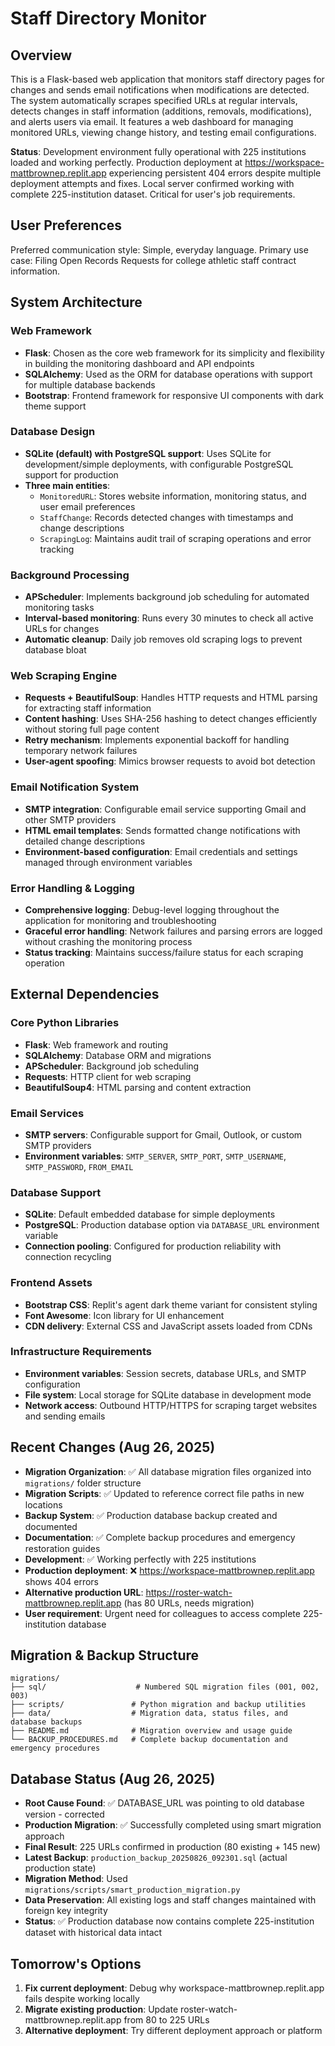 # Staff Directory Monitor

## Overview

This is a Flask-based web application that monitors staff directory pages for changes and sends email notifications when modifications are detected. The system automatically scrapes specified URLs at regular intervals, detects changes in staff information (additions, removals, modifications), and alerts users via email. It features a web dashboard for managing monitored URLs, viewing change history, and testing email configurations.

**Status**: Development environment fully operational with 225 institutions loaded and working perfectly. Production deployment at https://workspace-mattbrownep.replit.app experiencing persistent 404 errors despite multiple deployment attempts and fixes. Local server confirmed working with complete 225-institution dataset. Critical for user's job requirements.

## User Preferences

Preferred communication style: Simple, everyday language.
Primary use case: Filing Open Records Requests for college athletic staff contract information.

## System Architecture

### Web Framework
- **Flask**: Chosen as the core web framework for its simplicity and flexibility in building the monitoring dashboard and API endpoints
- **SQLAlchemy**: Used as the ORM for database operations with support for multiple database backends
- **Bootstrap**: Frontend framework for responsive UI components with dark theme support

### Database Design
- **SQLite (default) with PostgreSQL support**: Uses SQLite for development/simple deployments, with configurable PostgreSQL support for production
- **Three main entities**:
  - `MonitoredURL`: Stores website information, monitoring status, and user email preferences
  - `StaffChange`: Records detected changes with timestamps and change descriptions
  - `ScrapingLog`: Maintains audit trail of scraping operations and error tracking

### Background Processing
- **APScheduler**: Implements background job scheduling for automated monitoring tasks
- **Interval-based monitoring**: Runs every 30 minutes to check all active URLs for changes
- **Automatic cleanup**: Daily job removes old scraping logs to prevent database bloat

### Web Scraping Engine
- **Requests + BeautifulSoup**: Handles HTTP requests and HTML parsing for extracting staff information
- **Content hashing**: Uses SHA-256 hashing to detect changes efficiently without storing full page content
- **Retry mechanism**: Implements exponential backoff for handling temporary network failures
- **User-agent spoofing**: Mimics browser requests to avoid bot detection

### Email Notification System
- **SMTP integration**: Configurable email service supporting Gmail and other SMTP providers
- **HTML email templates**: Sends formatted change notifications with detailed change descriptions
- **Environment-based configuration**: Email credentials and settings managed through environment variables

### Error Handling & Logging
- **Comprehensive logging**: Debug-level logging throughout the application for monitoring and troubleshooting
- **Graceful error handling**: Network failures and parsing errors are logged without crashing the monitoring process
- **Status tracking**: Maintains success/failure status for each scraping operation

## External Dependencies

### Core Python Libraries
- **Flask**: Web framework and routing
- **SQLAlchemy**: Database ORM and migrations
- **APScheduler**: Background job scheduling
- **Requests**: HTTP client for web scraping
- **BeautifulSoup4**: HTML parsing and content extraction

### Email Services
- **SMTP servers**: Configurable support for Gmail, Outlook, or custom SMTP providers
- **Environment variables**: `SMTP_SERVER`, `SMTP_PORT`, `SMTP_USERNAME`, `SMTP_PASSWORD`, `FROM_EMAIL`

### Database Support
- **SQLite**: Default embedded database for simple deployments
- **PostgreSQL**: Production database option via `DATABASE_URL` environment variable
- **Connection pooling**: Configured for production reliability with connection recycling

### Frontend Assets
- **Bootstrap CSS**: Replit's agent dark theme variant for consistent styling
- **Font Awesome**: Icon library for UI enhancement
- **CDN delivery**: External CSS and JavaScript assets loaded from CDNs

### Infrastructure Requirements
- **Environment variables**: Session secrets, database URLs, and SMTP configuration
- **File system**: Local storage for SQLite database in development mode
- **Network access**: Outbound HTTP/HTTPS for scraping target websites and sending emails

## Recent Changes (Aug 26, 2025)
- **Migration Organization**: ✅ All database migration files organized into `migrations/` folder structure
- **Migration Scripts**: ✅ Updated to reference correct file paths in new locations
- **Backup System**: ✅ Production database backup created and documented
- **Documentation**: ✅ Complete backup procedures and emergency restoration guides
- **Development**: ✅ Working perfectly with 225 institutions
- **Production deployment**: ❌ https://workspace-mattbrownep.replit.app shows 404 errors
- **Alternative production URL**: https://roster-watch-mattbrownep.replit.app (has 80 URLs, needs migration)
- **User requirement**: Urgent need for colleagues to access complete 225-institution database

## Migration & Backup Structure
```
migrations/
├── sql/                    # Numbered SQL migration files (001, 002, 003)
├── scripts/               # Python migration and backup utilities
├── data/                  # Migration data, status files, and database backups
├── README.md              # Migration overview and usage guide
└── BACKUP_PROCEDURES.md   # Complete backup documentation and emergency procedures
```

## Database Status (Aug 26, 2025)
- **Root Cause Found**: ✅ DATABASE_URL was pointing to old database version - corrected
- **Production Migration**: ✅ Successfully completed using smart migration approach
- **Final Result**: 225 URLs confirmed in production (80 existing + 145 new)
- **Latest Backup**: `production_backup_20250826_092301.sql` (actual production state)
- **Migration Method**: Used `migrations/scripts/smart_production_migration.py` 
- **Data Preservation**: All existing logs and staff changes maintained with foreign key integrity
- **Status**: ✅ Production database now contains complete 225-institution dataset with historical data intact

## Tomorrow's Options
1. **Fix current deployment**: Debug why workspace-mattbrownep.replit.app fails despite working locally
2. **Migrate existing production**: Update roster-watch-mattbrownep.replit.app from 80 to 225 URLs
3. **Alternative deployment**: Try different deployment approach or platform